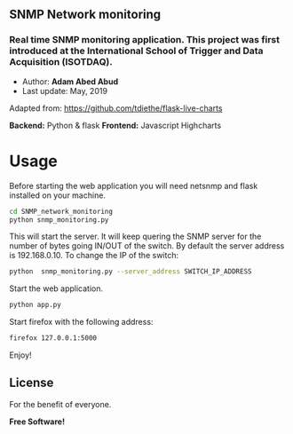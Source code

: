 ## SNMP Network monitoring

### Real time SNMP monitoring application. This project was first introduced at the International School of Trigger and Data Acquisition (ISOTDAQ).

 - Author: **Adam Abed Abud**
 - Last update: May, 2019

Adapted from: https://github.com/tdiethe/flask-live-charts

**Backend:** Python & flask
**Frontend:** Javascript Highcharts 


# Usage
Before starting the web application you will need netsnmp and flask installed on your machine.

```sh
cd SNMP_network_monitoring
python snmp_monitoring.py
```
This will start the server. It will keep quering the SNMP server for the number of bytes going IN/OUT of the switch. By default the server address is 192.168.0.10. To change the IP of the switch:


```sh
python  snmp_monitoring.py --server_address SWITCH_IP_ADDRESS
```

Start the web application. 

```sh
python app.py
```

Start firefox with the following address:
```sh
firefox 127.0.0.1:5000
```

Enjoy!

License
----

For the benefit of everyone.


**Free Software!**

